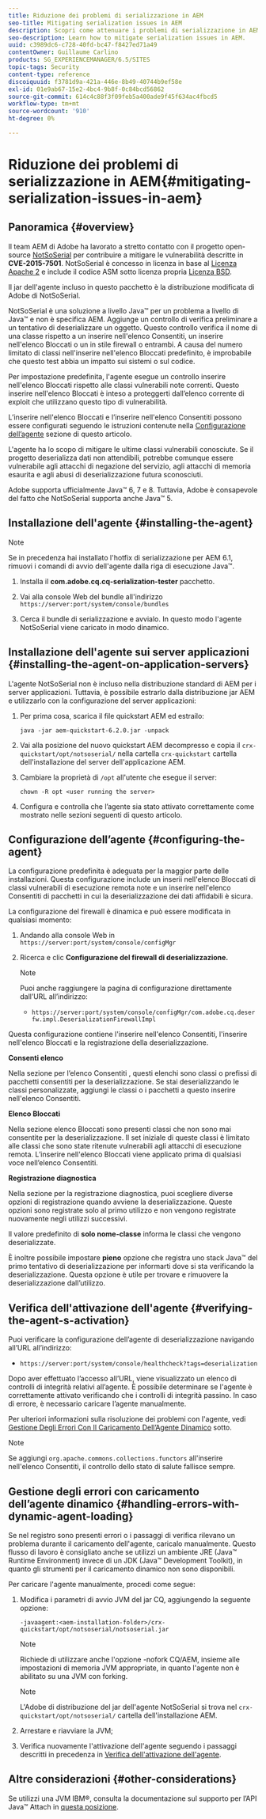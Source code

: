 ```yaml
---
title: Riduzione dei problemi di serializzazione in AEM
seo-title: Mitigating serialization issues in AEM
description: Scopri come attenuare i problemi di serializzazione in AEM.
seo-description: Learn how to mitigate serialization issues in AEM.
uuid: c3989dc6-c728-40fd-bc47-f8427ed71a49
contentOwner: Guillaume Carlino
products: SG_EXPERIENCEMANAGER/6.5/SITES
topic-tags: Security
content-type: reference
discoiquuid: f3781d9a-421a-446e-8b49-40744b9ef58e
exl-id: 01e9ab67-15e2-4bc4-9b8f-0c84bcd56862
source-git-commit: 614c4c88f3f09feb5a400ade9f45f634ac4fbcd5
workflow-type: tm+mt
source-wordcount: '910'
ht-degree: 0%

---
```


# Riduzione dei problemi di serializzazione in AEM{#mitigating-serialization-issues-in-aem}

## Panoramica {#overview}

Il team AEM di Adobe ha lavorato a stretto contatto con il progetto open-source [NotSoSerial](https://github.com/kantega/notsoserial) per contribuire a mitigare le vulnerabilità descritte in **CVE-2015-7501**. NotSoSerial è concesso in licenza in base al [Licenza Apache 2](https://www.apache.org/licenses/LICENSE-2.0) e include il codice ASM sotto licenza propria [Licenza BSD](https://asm.ow2.io/).

Il jar dell&#39;agente incluso in questo pacchetto è la distribuzione modificata di Adobe di NotSoSerial.

NotSoSerial è una soluzione a livello Java™ per un problema a livello di Java™ e non è specifica AEM. Aggiunge un controllo di verifica preliminare a un tentativo di deserializzare un oggetto. Questo controllo verifica il nome di una classe rispetto a un inserire nell&#39;elenco Consentiti, un inserire nell&#39;elenco Bloccati o un  in stile firewall o entrambi. A causa del numero limitato di classi nell&#39;inserire nell&#39;elenco Bloccati predefinito, è improbabile che questo test abbia un impatto sui sistemi o sul codice.

Per impostazione predefinita, l&#39;agente esegue un controllo inserire nell&#39;elenco Bloccati rispetto alle classi vulnerabili note correnti. Questo inserire nell&#39;elenco Bloccati è inteso a proteggerti dall’elenco corrente di exploit che utilizzano questo tipo di vulnerabilità.

L’inserire nell&#39;elenco Bloccati e l’inserire nell&#39;elenco Consentiti possono essere configurati seguendo le istruzioni contenute nella [Configurazione dell’agente](/help/sites-administering/mitigating-serialization-issues.md#configuring-the-agent) sezione di questo articolo.

L&#39;agente ha lo scopo di mitigare le ultime classi vulnerabili conosciute. Se il progetto deserializza dati non attendibili, potrebbe comunque essere vulnerabile agli attacchi di negazione del servizio, agli attacchi di memoria esaurita e agli abusi di deserializzazione futura sconosciuti.

Adobe supporta ufficialmente Java™ 6, 7 e 8. Tuttavia, Adobe è consapevole del fatto che NotSoSerial supporta anche Java™ 5.

## Installazione dell&#39;agente {#installing-the-agent}

>[!NOTE]
>
>Se in precedenza hai installato l&#39;hotfix di serializzazione per AEM 6.1, rimuovi i comandi di avvio dell&#39;agente dalla riga di esecuzione Java™.

1. Installa il **com.adobe.cq.cq-serialization-tester** pacchetto.

1. Vai alla console Web del bundle all&#39;indirizzo `https://server:port/system/console/bundles`
1. Cerca il bundle di serializzazione e avvialo. In questo modo l&#39;agente NotSoSerial viene caricato in modo dinamico.

## Installazione dell&#39;agente sui server applicazioni {#installing-the-agent-on-application-servers}

L&#39;agente NotSoSerial non è incluso nella distribuzione standard di AEM per i server applicazioni. Tuttavia, è possibile estrarlo dalla distribuzione jar AEM e utilizzarlo con la configurazione del server applicazioni:

1. Per prima cosa, scarica il file quickstart AEM ed estrailo:

   ```shell
   java -jar aem-quickstart-6.2.0.jar -unpack
   ```

1. Vai alla posizione del nuovo quickstart AEM decompresso e copia il `crx-quickstart/opt/notsoserial/` nella cartella `crx-quickstart` cartella dell&#39;installazione del server dell&#39;applicazione AEM.

1. Cambiare la proprietà di `/opt` all&#39;utente che esegue il server:

   ```shell
   chown -R opt <user running the server>
   ```

1. Configura e controlla che l’agente sia stato attivato correttamente come mostrato nelle sezioni seguenti di questo articolo.

## Configurazione dell’agente {#configuring-the-agent}

La configurazione predefinita è adeguata per la maggior parte delle installazioni. Questa configurazione include un inserii nell&#39;elenco Bloccati di classi vulnerabili di esecuzione remota note e un inserire nell&#39;elenco Consentiti di pacchetti in cui la deserializzazione dei dati affidabili è sicura.

La configurazione del firewall è dinamica e può essere modificata in qualsiasi momento:

1. Andando alla console Web in `https://server:port/system/console/configMgr`
1. Ricerca e clic **Configurazione del firewall di deserializzazione.**

   >[!NOTE]
   Puoi anche raggiungere la pagina di configurazione direttamente dall’URL all’indirizzo:
   * `https://server:port/system/console/configMgr/com.adobe.cq.deserfw.impl.DeserializationFirewallImpl`


Questa configurazione contiene l&#39;inserire nell&#39;elenco Consentiti, l&#39;inserire nell&#39;elenco Bloccati e la registrazione della deserializzazione.

**Consenti elenco**

Nella sezione per l’elenco Consentiti , questi elenchi sono classi o prefissi di pacchetti consentiti per la deserializzazione. Se stai deserializzando le classi personalizzate, aggiungi le classi o i pacchetti a questo inserire nell&#39;elenco Consentiti.

**Elenco Bloccati**

Nella sezione elenco Bloccati sono presenti classi che non sono mai consentite per la deserializzazione. Il set iniziale di queste classi è limitato alle classi che sono state ritenute vulnerabili agli attacchi di esecuzione remota. L’inserire nell&#39;elenco Bloccati viene applicato prima di qualsiasi voce nell’elenco Consentiti.

**Registrazione diagnostica**

Nella sezione per la registrazione diagnostica, puoi scegliere diverse opzioni di registrazione quando avviene la deserializzazione. Queste opzioni sono registrate solo al primo utilizzo e non vengono registrate nuovamente negli utilizzi successivi.

Il valore predefinito di **solo nome-classe** informa le classi che vengono deserializzate.

È inoltre possibile impostare **pieno** opzione che registra uno stack Java™ del primo tentativo di deserializzazione per informarti dove si sta verificando la deserializzazione. Questa opzione è utile per trovare e rimuovere la deserializzazione dall’utilizzo.

## Verifica dell&#39;attivazione dell&#39;agente {#verifying-the-agent-s-activation}

Puoi verificare la configurazione dell’agente di deserializzazione navigando all’URL all’indirizzo:

* `https://server:port/system/console/healthcheck?tags=deserialization`

Dopo aver effettuato l’accesso all’URL, viene visualizzato un elenco di controlli di integrità relativi all’agente. È possibile determinare se l&#39;agente è correttamente attivato verificando che i controlli di integrità passino. In caso di errore, è necessario caricare l’agente manualmente.

Per ulteriori informazioni sulla risoluzione dei problemi con l&#39;agente, vedi [Gestione Degli Errori Con Il Caricamento Dell’Agente Dinamico](#handling-errors-with-dynamic-agent-loading) sotto.

>[!NOTE]
Se aggiungi `org.apache.commons.collections.functors` all&#39;inserire nell&#39;elenco Consentiti, il controllo dello stato di salute fallisce sempre.

## Gestione degli errori con caricamento dell’agente dinamico {#handling-errors-with-dynamic-agent-loading}

Se nel registro sono presenti errori o i passaggi di verifica rilevano un problema durante il caricamento dell&#39;agente, caricalo manualmente. Questo flusso di lavoro è consigliato anche se utilizzi un ambiente JRE (Java™ Runtime Environment) invece di un JDK (Java™ Development Toolkit), in quanto gli strumenti per il caricamento dinamico non sono disponibili.

Per caricare l&#39;agente manualmente, procedi come segue:

1. Modifica i parametri di avvio JVM del jar CQ, aggiungendo la seguente opzione:

   ```shell
   -javaagent:<aem-installation-folder>/crx-quickstart/opt/notsoserial/notsoserial.jar
   ```

   >[!NOTE]
   Richiede di utilizzare anche l&#39;opzione -nofork CQ/AEM, insieme alle impostazioni di memoria JVM appropriate, in quanto l&#39;agente non è abilitato su una JVM con forking.

   >[!NOTE]
   L&#39;Adobe di distribuzione del jar dell&#39;agente NotSoSerial si trova nel `crx-quickstart/opt/notsoserial/` cartella dell&#39;installazione AEM.

1. Arrestare e riavviare la JVM;

1. Verifica nuovamente l&#39;attivazione dell&#39;agente seguendo i passaggi descritti in precedenza in [Verifica dell&#39;attivazione dell&#39;agente](/help/sites-administering/mitigating-serialization-issues.md#verifying-the-agent-s-activation).

## Altre considerazioni {#other-considerations}

Se utilizzi una JVM IBM®, consulta la documentazione sul supporto per l’API Java™ Attach in [questa posizione](https://www.ibm.com/docs/en/sdk-java-technology/8?topic=documentation-java-attach-api).
